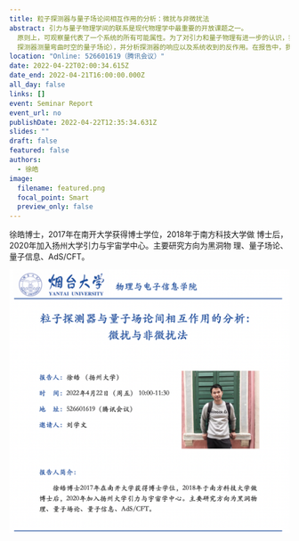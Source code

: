 ```yaml
---
title: 粒子探测器与量子场论间相互作用的分析：微扰与非微扰法
abstract: 引力与量子物理学间的联系是现代物理学中最重要的开放课题之一。
  原则上，可观察量代表了一个系统的所有可能属性。为了对引力和量子物理有进一步的认识，我们可以使用一个合适的探测器在引力背景下测量量子系统（例如使用Unruh-DeWitt
  探测器测量弯曲时空的量子场论），并分析探测器的响应以及系统收到的反作用。在报告中，我将介绍不同方法，包括微扰和非微扰法，在不同系统演化中的应用。这不仅可以帮助我们从观测者的角度理解引力和量子物理学，也可以对未来的实验观测提供理论依据。
location: "Online: 526601619（腾讯会议）"
date: 2022-04-22T02:00:34.615Z
date_end: 2022-04-21T16:00:00.000Z
all_day: false
links: []
event: Seminar Report
event_url: no
publishDate: 2022-04-22T12:35:34.631Z
slides: ""
draft: false
featured: false
authors:
  - 徐皓
image:
  filename: featured.png
  focal_point: Smart
  preview_only: false
---
```

徐皓博士，2017年在南开大学获得博士学位，2018年于南方科技大学做 博士后，2020年加入扬州大学引力与宇宙学中心。主要研究方向为黑洞物 理、量子场论、量子信息、AdS/CFT。

![](featured.png)